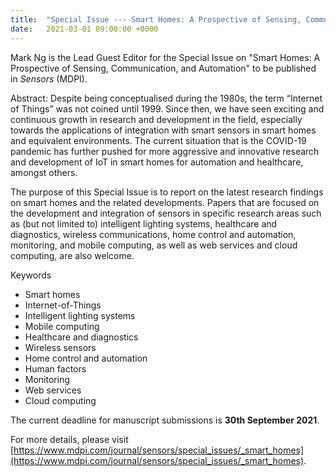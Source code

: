 ```yaml
---
title:  "Special Issue --- Smart Homes: A Prospective of Sensing, Communication, and Automation (Sensors)"
date:   2021-03-01 09:00:00 +0000
---
```


Mark Ng is the Lead Guest Editor for the Special Issue on "Smart Homes: A Prospective of Sensing, Communication, and Automation" to be published in *Sensors* (MDPI).

Abstract: Despite being conceptualised during the 1980s, the term “Internet of Things” was not coined until 1999. Since then, we have seen exciting and continuous growth in research and development in the field, especially towards the applications of integration with smart sensors in smart homes and equivalent environments. The current situation that is the COVID-19 pandemic has further pushed for more aggressive and innovative research and development of IoT in smart homes for automation and healthcare, amongst others.

The purpose of this Special Issue is to report on the latest research findings on smart homes and the related developments. Papers that are focused on the development and integration of sensors in specific research areas such as (but not limited to) intelligent lighting systems, healthcare and diagnostics, wireless communications, home control and automation, monitoring, and mobile computing, as well as web services and cloud computing, are also welcome.  


Keywords
* Smart homes
* Internet-of-Things
* Intelligent lighting systems
* Mobile computing
* Healthcare and diagnostics
* Wireless sensors
* Home control and automation
* Human factors
* Monitoring
* Web services
* Cloud computing


The current deadline for manuscript submissions is **30th September 2021**. 

For more details, please visit [https://www.mdpi.com/journal/sensors/special_issues/_smart_homes](https://www.mdpi.com/journal/sensors/special_issues/_smart_homes). 

